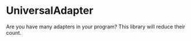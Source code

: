 # UniversalAdapter
 Are you have many adapters in your program? This library will reduce their count.
